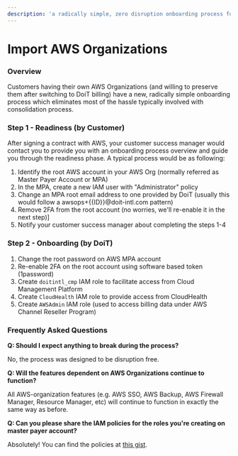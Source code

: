 ```yaml
---
description: 'a radically simple, zero disruption onboarding process for our customers'
---
```


# Import AWS Organizations

### Overview

Customers having their own AWS Organizations \(and willing to preserve them after switching to DoiT billing\) have a new, radically simple onboarding process which eliminates most of the hassle typically involved with consolidation process.

### Step 1 - Readiness \(by Customer\)

After signing a contract with AWS, your customer success manager would contact you to provide you with an onboarding process overview and guide you through the readiness phase. A typical process would be as following:

1. Identify the root AWS account in your AWS Org \(normally referred as Master Payer Account or MPA\)
2. In the MPA, create a new IAM user with "Administrator" policy
3. Change an MPA root email address to one provided by DoiT \(usually this would follow a awsops+{{ID}}@doit-intl.com pattern\)
4. Remove 2FA from the root account \(no worries, we'll re-enable it in the next step\)\]
5. Notify your customer success manager about completing the steps 1-4

### Step 2 - Onboarding \(by DoiT\)

1. Change the root password on AWS MPA account
2. Re-enable 2FA on the root account using software based token \(1password\)
3. Create `doitintl_cmp` IAM role to facilitate access from Cloud Management Platform
4. Create `CloudHealth` IAM role to provide access from CloudHealth
5. Create `AWSAdmin` IAM role \(used to access billing data under AWS Channel Reseller Program\)

### Frequently Asked Questions

**Q: Should I expect anything to break during the process?**

No, the process was designed to be disruption free.

**Q: Will the features dependent on AWS Organizations continue to function?**

 All AWS-organization features \(e.g. AWS SSO, AWS Backup, AWS Firewall Manager, Resource Manager, etc\) will continue to function in exactly the same way as before.

**Q: Can you please share the IAM policies for the roles you're creating on master payer account?**

Absolutely! You can find the policies at [this gist](https://gist.github.com/spark2ignite/e2a5a23fc6d239837cc3765cc0db024d).

